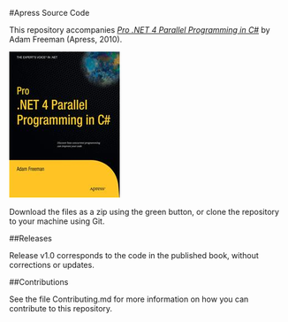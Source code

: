 #Apress Source Code

This repository accompanies [*Pro .NET 4 Parallel Programming in C#*](http://www.apress.com/9781430229674) by Adam Freeman (Apress, 2010).

![Cover image](9781430229674.jpg)

Download the files as a zip using the green button, or clone the repository to your machine using Git.

##Releases

Release v1.0 corresponds to the code in the published book, without corrections or updates.

##Contributions

See the file Contributing.md for more information on how you can contribute to this repository.
